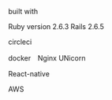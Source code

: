 

built with

Ruby version 2.6.3   Rails 2.6.5

circleci  

docker　Nginx UNicorn

React-native 

AWS
